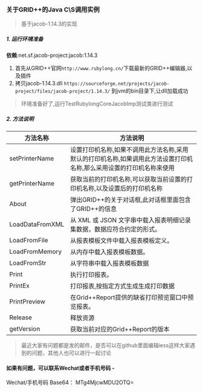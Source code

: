 ### 关于GRID++的Java C\S调用实例
> 基于jacob-1.14.3的实现  

##### 1. 运行环境准备 
__依赖__:net.sf.jacob-project:jacob:1.14.3 

1. 首先从GRID++官网`http://www.rubylong.cn/`下载最新的GRID++编辑器,以及插件   
2. 拷贝jacob-1.14.3.dll `https://sourceforge.net/projects/jacob-project/files/jacob-project/1.14.3/` 到jvm的bin目录下,让dll加载成功
> 环境准备好了,运行TestRubylongCoreJacobImp测试类进行测试


##### 2. 方法说明
| 方法名称        | 方法说明    |    
| --------       | -----   |    
|setPrinterName| 设置打印机名称,如果不调用此方法名称,采用默认的打印机名称,如果调用此方法设置打印机名称,那么采用设置的打印机名称来使用   |  
|getPrinterName | 获取当前的打印机名称,可以获取当前设置的打印机名称,以及设置后的打印机名称|   
|About          |弹出GRID++的关于对话框,此对话框里面包含了GRID++的信息|   
|LoadDataFromXML|从 XML 或 JSON 文字串中载入报表明细记录集数据，数据应符合约定的形式。|  
|LoadFromFile|从报表模板文件中载入报表模板定义。|  
|LoadFromMemory|从内存中载入报表模板数据。   |  
|LoadFromStr|从字符串中载入报表模板数据|  
|Print|执行打印报表。   |  
|PrintEx|打印报表,按指定方式生成生成打印数据|  
|PrintPreview|在Grid++Report提供的缺省打印预览窗口中预览报表。  |  
|Release|释放资源|  
|getVersion|获取当前对应的Grid++Report的版本


> 最近大家有问题都是发的邮件，是否可以在github里面编辑iess这样大家遇到的问题，其他人也可以进行一起讨论

#### 如果有问题，可以联系Wechat或者手机号码 - 

Wechat/手机号码 Base64： MTg4MjcwMDU2OTQ=  
